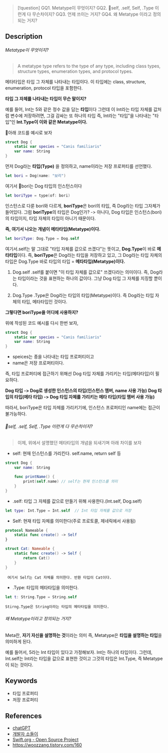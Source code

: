 >[!question]
>GQ1. Metatype이 무엇이지?
>GQ2. self, .self, Self, .Type 이런게 다 무슨차이지?
>GQ3. 언제 쓰이는 거지?
>GQ4. 왜 Metatype 이라고 정의되는 거지?

## Description

###### Metatype이 무엇이지?

> A metatype type refers to the type of any type, including class types, structure types, enumeration types, and protocol types.

메타타입은 타입 그 자체를 나타내는 타입이다. 
이 타입에는 class, structure, enumeration, protocol 타입을 포함한다.

**타입 그 자체를 나타내는 타입이 무슨 말이지?**

예를 들어, Int는 5와 같은 정수 값을 담는 **타입**이다
그런데 이 Int라는 타입 자체를 값처럼 변수에 저장하려면, 그걸 감싸는 또 하나의 타입
즉, Int라는 "타입"을 나타내는 "타입"인 **Int.Type이 이와 같은 Metatype이다.**

아래 코드를 예시로 보자

```swift
struct Dog {
    static var species = "Canis familiaris"
    var name: String
}

```

먼저 Dog라는 **타입(Type)** 을 정의하고, name이라는 저장 프로퍼티를 선언했다.

```swift
let bori = Dog(name: "보리")
```

여기서 bori는 Dog 타입의 인스턴스이다

```swift
let boriType = type(of: bori)
```

인스턴스로 다룬 bori와 다르게, **boriType**은 bori의 타입, 즉 Dog라는 타입 그자체가 들어있다.
그럼 **boriType**의 타입은 Dog인가?
-> 아니다, Dog 타입은 인스턴스(bori)의 타입이지, 타입 자체의 타입이 아니기 때문이다.

**즉, 여기서 나오는 개념이 메타타입(Metatype)이다.**

```swift
let boriType: Dog.Type = Dog.self
```

여기서.self는 말 그대로 "타입 자체를 값으로 쓰겠다"는 뜻이고,
**Dog.Type**이 바로 **메타타입**이다. 즉, **boriType**은 Dog라는 타입을 저장하고 있고,
그 Dog라는 타입 자체의 타입은 Dog.Type
바로 타입의 타입 = **메타타입(Metatype)이다.**

1. Dog.self
	 .self를 붙이면 "이 타입 자체를 값으로" 쓰겠다라는 의미이다.
	 즉, Dog라는 타입이라는 것을 표현하는 하나의 값이다.
	 그냥 Dog 타입 그 자체를 지징할 뿐이다.

2. Dog.Type
	 .Type은 Dog라는 타입의 타입(Metatype)이다.
	 즉 Dog라는 타입 자체의 타입, 메타타입인 것이다.

**그렇다면 boriType을 어디에 사용하지?**

위에 작성된 코드 예시를 다시 한번 보자,

```swift
struct Dog {
    static var species = "Canis familiaris"
    var name: String
}
```
- speices는 종을 나타내는 타입 프로퍼티이고
- name은 저장 프로퍼티이다.

즉, 타입 프로퍼티에 접근하기 위해선 Dog 타입 자체를 가리키는 타입(메타타입)이 필요하다.

**Dog 타입 -> Dog로 생성한 인스턴스의 타입(인스턴스 멤버, name 사용 가능)**
**Dog 타입의 타입(메타 타입) -> Dog 타입 자체를 가리키는 메타 타입(타입 멤버 사용 가능)**

따라서, boriType은 타입 자체를 가리키기에, 인스턴스 프로퍼티인 name에는 접근이 불가능하다.

###### self, .self, Self, .Type 이런게 다 무슨차이지?
> 이제, 위에서 설명했던 메타타입의 개념을 되새기며 아래 차이를 보자

- self: 현재 인스턴스를 가리킨다. self.name, return self 등
```swift
struct Dog {
    var name: String

    func printName() {
        print(self.name) // self는 현재 인스턴스를 의미
    }
}
```

- .self: 타입 그 자체를 값으로 만들기 위해 사용한다.(Int.self, Dog.self)
```swift
let type: Int.Type = Int.self  // Int 타입 자체를 값으로 저장
```

- Self: 현재 타입 자체를 의미한다(주로 프로토콜, 제네릭에서 사용됨)
```swift
protocol Nameable {
    static func create() -> Self
}

struct Cat: Nameable {
    static func create() -> Self {
        return Cat()
    }
}
```
	 여기서 Self는 Cat 자체를 의미한다. 반환 타입이 Cat이다.

- .Type: 타입의 메타타입을 의미한다.
```swift
let t: String.Type = String.self
```
	Stirng.Type은 String이라는 타입의 메타타입을 의미한다.


###### 왜 Metatype이라고 정의되는 거지?

Meta란, **자기 자신을 설명하는 것**이라는 의미
즉, Metatype은 **타입을 설명하는 타입**을 의미하게 된다.

예를 들어서, 5라는 Int 타입이 있다고 가정해보자.
Int는 하나의 타입이다.
그런데, Int.self는 Int라는 타입을 값으로 표현한 것이고
그것의 타입은 Int.Type, 즉 Metatype이 되는 것이다.


## Keywords
+ 타입 프로퍼티
+ 저장 프로퍼티

## References
- [chatGPT](www.chatgpt.com)
- [개발자 소들이](https://babbab2.tistory.com/151)
- [Swift.org - Open Source Project](https://swift.org/)
- https://woozzang.tistory.com/160